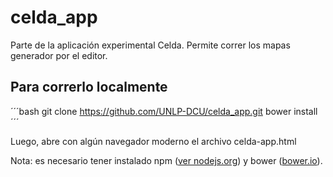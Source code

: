 celda_app
=========

Parte de la aplicación experimental Celda. Permite correr los mapas generador por el editor.

## Para correrlo localmente

´´´bash
git clone https://github.com/UNLP-DCU/celda_app.git
bower install
´´´

Luego, abre con algún navegador moderno el archivo celda-app.html


Nota: es necesario tener instalado npm ([ver nodejs.org](http://nodejs.org/)) y bower ([bower.io](http://bower.io/)).


